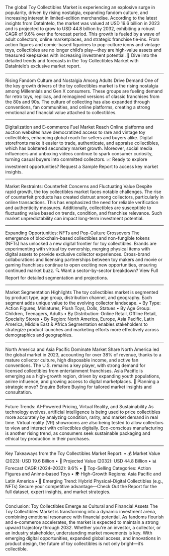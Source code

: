 The global Toy Collectibles Market is experiencing an explosive surge in popularity, driven by rising nostalgia, expanding fandom culture, and increasing interest in limited-edition merchandise. According to the latest insights from DataIntelo, the market was valued at USD 19.6 billion in 2023 and is projected to grow to USD 44.8 billion by 2032, exhibiting a robust CAGR of 9.6% over the forecast period.
This growth is fueled by a wave of adult collectors, online marketplaces, and strategic franchise tie-ins. From action figures and comic-based figurines to pop-culture icons and vintage toys, collectibles are no longer child’s play—they are high-value assets and treasured keepsakes with increasing investment potential.
🎯 Dive into the detailed trends and forecasts in the Toy Collectibles Market with DataIntelo’s exclusive market report.
________________________________________
Rising Fandom Culture and Nostalgia Among Adults Drive Demand
One of the key growth drivers of the toy collectibles market is the rising nostalgia among Millennials and Gen X consumers. These groups are fueling demand for retro toys, replicas, and reimagined versions of classic franchises from the 80s and 90s.
The culture of collecting has also expanded through conventions, fan communities, and online platforms, creating a strong emotional and financial value attached to collectibles.
________________________________________
Digitalization and E-commerce Fuel Market Reach
Online platforms and auction websites have democratized access to rare and vintage toy collectibles, enhancing global reach for sellers and buyers alike. Digital storefronts make it easier to trade, authenticate, and appraise collectibles, which has bolstered secondary market growth.
Moreover, social media influencers and unboxing videos continue to spark consumer curiosity, turning casual buyers into committed collectors.
📈 Ready to explore investment opportunities? Request a Sample Report to access key market insights.
________________________________________
Market Restraints: Counterfeit Concerns and Fluctuating Value
Despite rapid growth, the toy collectibles market faces notable challenges. The rise of counterfeit products has created distrust among collectors, particularly in online transactions. This has emphasized the need for reliable verification and authenticity measures.
Additionally, collectibles are susceptible to fluctuating value based on trends, condition, and franchise relevance. Such market unpredictability can impact long-term investment potential.
________________________________________
Expanding Opportunities: NFTs and Pop-Culture Crossovers
The emergence of blockchain-based collectibles and non-fungible tokens (NFTs) has unlocked a new digital frontier for toy collectibles. Brands are experimenting with virtual toy ownership, merging physical items with digital assets to provide exclusive collector experiences.
Cross-brand collaborations and licensing partnerships between toy makers and movie or gaming franchises continue to open exciting new opportunities, ensuring continued market buzz.
🔍 Want a sector-by-sector breakdown? View Full Report for detailed segmentation and projections.
________________________________________
Market Segmentation Highlights
The toy collectibles market is segmented by product type, age group, distribution channel, and geography. Each segment adds unique value to the evolving collector landscape.
•	By Type: Action Figures, Miniatures, Plush Toys, Dolls, Statues
•	By Age Group: Children, Teenagers, Adults
•	By Distribution: Online Retail, Offline Retail, Specialty Stores
•	By Region: North America, Europe, Asia Pacific, Latin America, Middle East & Africa
Segmentation enables stakeholders to strategize product launches and marketing efforts more effectively across demographics and geographies.
________________________________________
North America and Asia Pacific Dominate Market Share
North America led the global market in 2023, accounting for over 38% of revenue, thanks to a mature collector culture, high disposable income, and active fan conventions. The U.S. remains a key player, with strong demand for licensed collectibles from entertainment franchises.
Asia Pacific is emerging as a high-growth region, driven by expanding youth populations, anime influence, and growing access to digital marketplaces.
💬 Planning a strategic move? Enquire Before Buying for tailored market insights and consultation.
________________________________________
Future Trends: AI-Powered Pricing, Virtual Reality, and Sustainability
As technology evolves, artificial intelligence is being used to price collectibles more accurately by analyzing condition, rarity, and market demand in real time. Virtual reality (VR) showrooms are also being tested to allow collectors to view and interact with collectibles digitally.
Eco-conscious manufacturing is another rising trend, as consumers seek sustainable packaging and ethical toy production in their purchases.
________________________________________
Key Takeaways from the Toy Collectibles Market Report:
•	💰 Market Value (2023): USD 19.6 Billion
•	🚀 Projected Value (2032): USD 44.8 Billion
•	📊 Forecast CAGR (2024–2032): 9.6%
•	🧸 Top-Selling Categories: Action Figures and Anime-based Toys
•	🌍 High-Growth Regions: Asia Pacific and Latin America
•	🔗 Emerging Trend: Hybrid Physical-Digital Collectibles (e.g., NFTs)
Secure your competitive advantage—Check Out the Report for the full dataset, expert insights, and market strategies.
________________________________________
Conclusion: Toy Collectibles Emerge as Cultural and Financial Assets
The Toy Collectibles Market is transforming into a dynamic investment arena, combining emotional resonance with financial potential. As fandoms flourish and e-commerce accelerates, the market is expected to maintain a strong upward trajectory through 2032.
Whether you're an investor, a collector, or an industry stakeholder, understanding market movements is key. With emerging digital opportunities, expanded global access, and innovations in product design, the future of toy collectibles is not only bright—it’s collectible.

